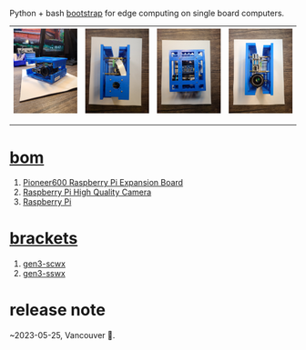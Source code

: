 Python + bash <a href="https://github.com/kamangir/blue-sbc">bootstrap</a> for edge computing on single board computers.

| [![image](../images/eye_hq-1.jpg)](https://github.com/kamangir/blue-bracket/blob/main/images/eye_hq-1.jpg) | [![image](../images/eye_hq-2.jpg)](https://github.com/kamangir/blue-bracket/blob/main/images/eye_hq-2.jpg) | [![image](../images/eye_hq-3.jpg)](https://github.com/kamangir/blue-bracket/blob/main/images/eye_hq-3.jpg) | [![image](../images/eye_hq-4.jpg)](https://github.com/kamangir/blue-bracket/blob/main/images/eye_hq-4.jpg) |
| --- | --- | --- | --- |

---

# [bom](../parts.md)

1. [Pioneer600 Raspberry Pi Expansion Board](../parts.md#pioneer600-raspberry-pi-expansion-board)
1. [Raspberry Pi High Quality Camera](../parts.md#raspberry-pi-high-quality-camera)
1. [Raspberry Pi](../parts.md#raspberry-pi)

# [brackets](../brackets)

1. [gen3-scwx](../brackets/gen3-scwx/gen3-scwx.stl)
1. [gen3-sswx](../brackets/gen3-sswx/gen3-sswx.stl)

# release note
~2023-05-25, Vancouver 🌈.
